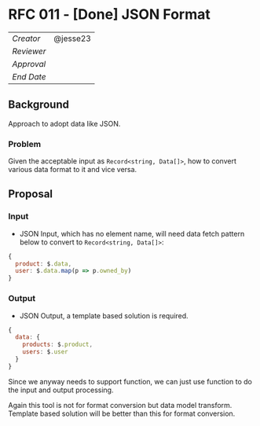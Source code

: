 # RFC 011 - [Done] JSON Format

|            |          |
| ---------- | -------- |
| _Creator_  | @jesse23 |
| _Reviewer_ |          |
| _Approval_ |          |
| _End Date_ |          |

## Background

Approach to adopt data like JSON.

### Problem

Given the acceptable input as `Record<string, Data[]>`, how to convert various data format to it and vice versa.

## Proposal

### Input

- JSON Input, which has no element name, will need data fetch pattern below to convert to `Record<string, Data[]>`:

```javascript
{
  product: $.data,
  user: $.data.map(p => p.owned_by)
}
```

### Output

- JSON Output, a template based solution is required.

```javascript
{
  data: {
    products: $.product,
    users: $.user
  }
}
```

Since we anyway needs to support function, we can just use function to do the input and output processing.

Again this tool is not for format conversion but data model transform. Template based solution will be better than this for format conversion.
